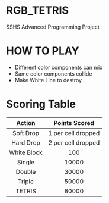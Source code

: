 # RGB_TETRIS
SSHS Advanced Programming Project

# HOW TO PLAY
- Different color components can mix
- Same color components collide
- Make White Line to destroy

# Scoring Table
| Action | Points Scored |
| :---:   | :---: |
| Soft Drop | 1 per cell dropped |
| Hard Drop | 2 per cell dropped |
| White Block | 100 |
| Single | 10000 |
| Double | 30000 |
| Triple | 50000 |
| TETRIS | 80000 |
